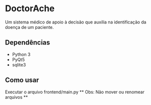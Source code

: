 # DoctorAche
Um sistema médico de apoio à decisão que auxilia na identificação da doença de um paciente.

## Dependências
- Python 3
- PyQt5
- sqlite3

## Como usar
Executar o arquivo frontend/main.py
** Obs: Não mover ou renomear arquivos **
